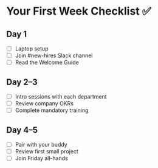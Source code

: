 # Your First Week Checklist ✅

## Day 1
- [ ] Laptop setup
- [ ] Join #new-hires Slack channel
- [ ] Read the Welcome Guide

## Day 2–3
- [ ] Intro sessions with each department
- [ ] Review company OKRs
- [ ] Complete mandatory training

## Day 4–5
- [ ] Pair with your buddy
- [ ] Review first small project
- [ ] Join Friday all-hands
